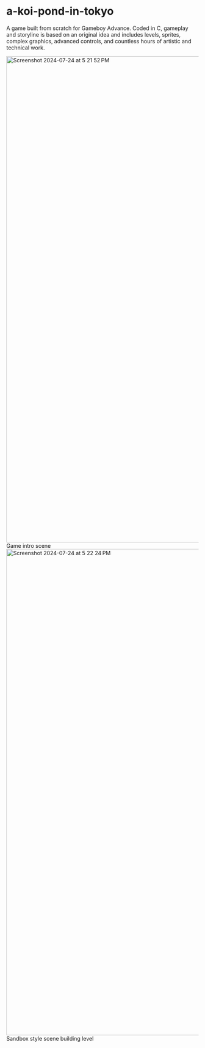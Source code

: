 # a-koi-pond-in-tokyo
A game built from scratch for Gameboy Advance. Coded in C, gameplay and storyline is based on an original idea and includes levels, sprites, complex graphics, advanced controls, and countless hours of artistic and technical work. 


<img width="1274" alt="Screenshot 2024-07-24 at 5 21 52 PM" src="https://github.com/user-attachments/assets/60fe0c69-f282-47f2-9cf6-14a2be878b00">
Game intro scene
<img width="1274" alt="Screenshot 2024-07-24 at 5 22 24 PM" src="https://github.com/user-attachments/assets/45fd2393-fc5f-4ef0-8424-9c3ba86821fb">
Sandbox style scene building level 

